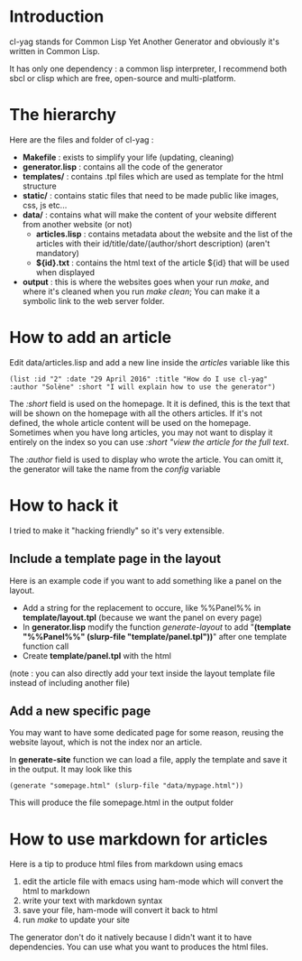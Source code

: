 # Introduction

cl-yag stands for Common Lisp Yet Another Generator and obviously it's written in Common Lisp.

It has only one dependency : a common lisp interpreter, I recommend both sbcl or clisp which are free, open-source and multi-platform.

 
# The hierarchy

Here are the files and folder of cl-yag :
 
+ **Makefile** : exists to simplify your life (updating, cleaning) 
+ **generator.lisp** : contains all the code of the generator 
+ **templates/** : contains .tpl files which are used as template for the html structure 
+ **static/** : contains static files that need to be made public like images, css, js etc...
+ **data/** : contains what will make the content of your website different from another website (or not) 
  + **articles.lisp** : contains metadata about the website and the list of the articles with their id/title/date/(author/short description) (aren't mandatory) 
  + **${id}.txt** : contains the html text of the article ${id} that will be used when displayed 
+ **output** : this is where the websites goes when your run *make*, and where it's cleaned when you run *make clean*; You can make it a symbolic link to the web server folder.

 
# How to add an article
 
Edit data/articles.lisp and add a new line inside the *articles* variable like this

    (list :id "2" :date "29 April 2016" :title "How do I use cl-yag" :author "Solène" :short "I will explain how to use the generator")


The _:short_ field is used on the homepage. It it is defined, this is the text that will be shown on the homepage with all the others articles. If it's not defined, the whole article content will be used on the homepage. Sometimes when you have long articles, you may not want to display it entirely on the index so you can use _:short "view the article for the full text_.

The _:author_ field is used to display who wrote the article. You can omitt it, the generator will take the name from the *config* variable

# How to hack it

I tried to make it "hacking friendly" so it's very extensible. 

## Include a template page in the layout

Here is an example code if you want to add something like a panel on the layout.

+ Add a string for the replacement to occure, like %%Panel%% in **template/layout.tpl** (because we want the panel on every page)
+ In **generator.lisp** modify the function *generate-layout* to add "**(template "%%Panel%%" (slurp-file "template/panel.tpl"))**" after one template function call
+ Create **template/panel.tpl** with the html

(note : you can also directly add your text inside the layout template file instead of including another file)

## Add a new specific page

You may want to have some dedicated page for some reason, reusing the website layout, which is not the index nor an article.

In **generate-site** function we can load a file, apply the template and save it in the output. It may look like this

    (generate "somepage.html" (slurp-file "data/mypage.html"))
  
This will produce the file somepage.html in the output folder

 
# How to use markdown for articles

 
Here is a tip to produce html files from markdown using emacs

1. edit the article file with emacs using ham-mode which will convert the html to markdown
2. write your text with markdown syntax 
3. save your file, ham-mode will convert it back to html
4. run *make* to update your site

The generator don't do it natively because I didn't want it to have dependencies. You can use what you want to produces the html files.
